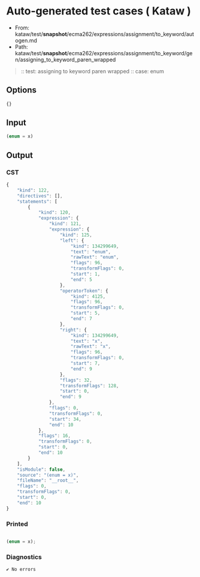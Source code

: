 # Auto-generated test cases ( Kataw )
- From: kataw/test/__snapshot__/ecma262/expressions/assignment/to_keyword/autogen.md
- Path: kataw/test/__snapshot__/ecma262/expressions/assignment/to_keyword/gen/assigning_to_keyword_paren_wrapped
> :: test: assigning to keyword paren wrapped
> :: case: enum
## Options

`````js
{}
`````
## Input

`````js
(enum = x)
`````
## Output

### CST

```javascript
{
    "kind": 122,
    "directives": [],
    "statements": [
        {
            "kind": 120,
            "expression": {
                "kind": 121,
                "expression": {
                    "kind": 125,
                    "left": {
                        "kind": 134299649,
                        "text": "enum",
                        "rawText": "enum",
                        "flags": 96,
                        "transformFlags": 0,
                        "start": 1,
                        "end": 5
                    },
                    "operatorToken": {
                        "kind": 4125,
                        "flags": 96,
                        "transformFlags": 0,
                        "start": 5,
                        "end": 7
                    },
                    "right": {
                        "kind": 134299649,
                        "text": "x",
                        "rawText": "x",
                        "flags": 96,
                        "transformFlags": 0,
                        "start": 7,
                        "end": 9
                    },
                    "flags": 32,
                    "transformFlags": 128,
                    "start": 0,
                    "end": 9
                },
                "flags": 0,
                "transformFlags": 0,
                "start": 34,
                "end": 10
            },
            "flags": 16,
            "transformFlags": 0,
            "start": 0,
            "end": 10
        }
    ],
    "isModule": false,
    "source": "(enum = x)",
    "fileName": "__root__",
    "flags": 0,
    "transformFlags": 0,
    "start": 0,
    "end": 10
}
```

### Printed

```javascript

(enum = x);
```

### Diagnostics

```javascript
✔ No errors
```

